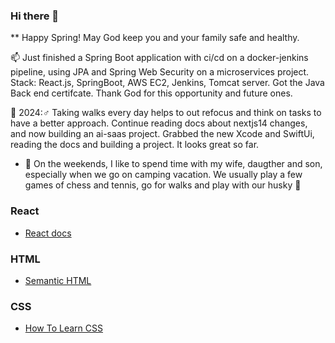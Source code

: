 ### Hi there 👋

** Happy Spring! May God keep you and your family safe and healthy.

📫 Just finished a Spring Boot application with ci/cd on a docker-jenkins pipeline, using JPA and Spring Web Security on a microservices project. Stack: React.js, SpringBoot, AWS EC2, Jenkins, Tomcat server. Got the Java Back end certifcate. Thank God for this opportunity and future ones.
 
📐 2024:♂ Taking walks every day helps to out refocus and think on tasks to have a better approach. Continue reading docs about nextjs14 changes, and now building an ai-saas project. Grabbed the new Xcode and SwiftUi, reading the docs and building a project. It looks great so far.

- 💬 On the weekends, I like to spend time with my wife, daugther and son, especially when we go on camping vacation. We usually play a few games of chess and tennis, go for walks and play with our husky 🐾

### React

- [React docs](https://reactjs.org/docs/getting-started.html)

### HTML

- [Semantic HTML](https://internetingishard.com/html-and-css/semantic-html/)

### CSS

- [How To Learn CSS](https://www.smashingmagazine.com/2019/01/how-to-learn-css/)

<!--
**sdbeng/sdbeng** is a ✨ _special_ ✨ repository because its `README.md` (this file) appears on your GitHub profile.

Here are some ideas to get you started:

- 🔭 I’m currently working on ...
- 🌱 I’m currently learning ...
- 👯 I’m looking to collaborate on ...
- 🤔 I’m looking for help with ...
- 💬 Ask me about ...
- 📫 How to reach me: ...
- 😄 Pronouns: ...
- ⚡ Fun fact: ...
-->


